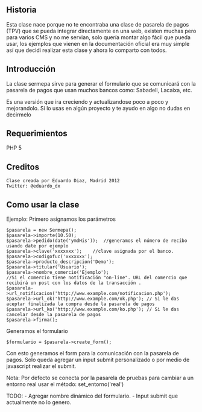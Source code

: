 Historia
--------
Esta clase nace porque no te encontraba una clase de pasarela de pagos (TPV) que se pueda integrar directamente en una web, existen
muchas pero para varios CMS y no me servian, solo quería montar algo fácil que pueda usar, los ejemplos que vienen en la documentación oficial era muy simple así que decidi realizar esta clase y ahora lo comparto con todos.

Introducción
------------
La clase sermepa sirve para generar el formulario que se comunicará con la pasarela de pagos que usan muchos bancos como: Sabadell, Lacaixa, etc.

Es una versión que ira creciendo y actualizandose poco a poco y mejorandolo.
Si lo usas en algún proyecto y te ayudo en algo no dudas en decirmelo

Requerimientos
--------------
PHP 5

Creditos
--------
	Clase creada por Eduardo Diaz, Madrid 2012
	Twitter: @eduardo_dx

Como usar la clase
------------------

Ejemplo:
Primero asignamos los parámetros

	$pasarela = new Sermepa();
    $pasarela->importe(10.50);
    $pasarela->pedido(date('ymdHis'));	//generamos el número de recibo usando date por ejemplo
    $pasarela->clave('xxxxxxx');	//clave asignada por el banco.
    $pasarela->codigofuc('xxxxxxx');
    $pasarela->producto_descripcion('Demo');
    $pasarela->titular('Usuario');
    $pasarela->nombre_comercio('Ejemplo');
    //Si el comercio tiene notificación "on-line". URL del comercio que recibirá un post con los datos de la transacción .
    $pasarela->url_notificacion('http://www.example.com/notificacion.php');	
    $pasarela->url_ok('http://www.example.com/ok.php');	// Si le das aceptar finalizada la compra desde la pasarela de pagos
    $pasarela->url_ko('http://www.example.com/ko.php'); // Si le das cancelar desde la pasarela de pagos
    $pasarela->firma();

Generamos el formulario

	$formulario = $pasarela->create_form();

Con esto generamos el form para la comunicación con la pasarela de pagos.
Solo queda agregar un input submit personalizado o por medio de javascript realizar el submit.

Nota:
	Por defecto se conecta por la pasarela de pruebas para cambiar a un entorno real usar el método: set_entorno('real')


TODO:
	- Agregar nombre dinámico del formulario.
	- Input submit que actualmente no lo genero.
	